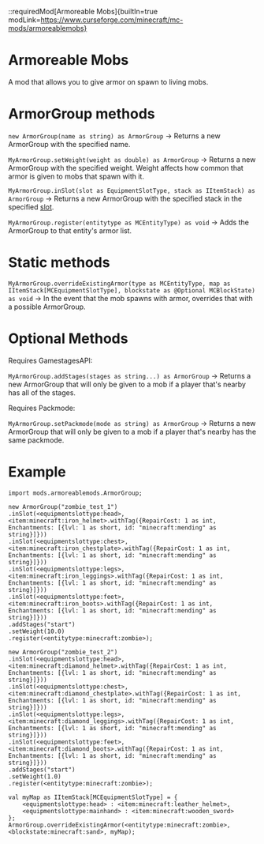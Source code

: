 ::requiredMod[Armoreable Mobs]{builtIn=true modLink=https://www.curseforge.com/minecraft/mc-mods/armoreablemobs}

# Armoreable Mobs

A mod that allows you to give armor on spawn to living mobs.

# ArmorGroup methods
`new ArmorGroup(name as string) as ArmorGroup` -> Returns a new ArmorGroup with the specified name.

`MyArmorGroup.setWeight(weight as double) as ArmorGroup` -> Returns a new ArmorGroup with the specified weight. Weight affects how common that armor is given to mobs that spawn with it.


`MyArmorGroup.inSlot(slot as EquipmentSlotType, stack as IItemStack) as ArmorGroup` -> Returns a new ArmorGroup with the specified stack in the specified [slot](/vanilla/api/util/MCEquipmentSlotType).


`MyArmorGroup.register(entitytype as MCEntityType) as void` -> Adds the ArmorGroup to that entity's armor list.

# Static methods

`MyArmorGroup.overrideExistingArmor(type as MCEntityType, map as IItemStack[MCEquipmentSlotType], blockstate as @Optional MCBlockState) as void` -> In the event that the mob spawns with armor, overrides that with a possible ArmorGroup.


# Optional Methods

Requires GamestagesAPI:

`MyArmorGroup.addStages(stages as string...) as ArmorGroup` -> Returns a new ArmorGroup that will only be given to a mob if a player that's nearby has all of the stages.

Requires Packmode:

`MyArmorGroup.setPackmode(mode as string) as ArmorGroup` -> Returns a new ArmorGroup that will only be given to a mob if a player that's nearby has the same packmode.






# Example

```zenscript
import mods.armoreablemods.ArmorGroup;

new ArmorGroup("zombie_test_1")
.inSlot(<equipmentslottype:head>, <item:minecraft:iron_helmet>.withTag({RepairCost: 1 as int, Enchantments: [{lvl: 1 as short, id: "minecraft:mending" as string}]}))
.inSlot(<equipmentslottype:chest>, <item:minecraft:iron_chestplate>.withTag({RepairCost: 1 as int, Enchantments: [{lvl: 1 as short, id: "minecraft:mending" as string}]}))
.inSlot(<equipmentslottype:legs>, <item:minecraft:iron_leggings>.withTag({RepairCost: 1 as int, Enchantments: [{lvl: 1 as short, id: "minecraft:mending" as string}]}))
.inSlot(<equipmentslottype:feet>, <item:minecraft:iron_boots>.withTag({RepairCost: 1 as int, Enchantments: [{lvl: 1 as short, id: "minecraft:mending" as string}]}))
.addStages("start")
.setWeight(10.0)
.register(<entitytype:minecraft:zombie>);

new ArmorGroup("zombie_test_2")
.inSlot(<equipmentslottype:head>, <item:minecraft:diamond_helmet>.withTag({RepairCost: 1 as int, Enchantments: [{lvl: 1 as short, id: "minecraft:mending" as string}]}))
.inSlot(<equipmentslottype:chest>, <item:minecraft:diamond_chestplate>.withTag({RepairCost: 1 as int, Enchantments: [{lvl: 1 as short, id: "minecraft:mending" as string}]}))
.inSlot(<equipmentslottype:legs>, <item:minecraft:diamond_leggings>.withTag({RepairCost: 1 as int, Enchantments: [{lvl: 1 as short, id: "minecraft:mending" as string}]}))
.inSlot(<equipmentslottype:feet>, <item:minecraft:diamond_boots>.withTag({RepairCost: 1 as int, Enchantments: [{lvl: 1 as short, id: "minecraft:mending" as string}]}))
.addStages("start")
.setWeight(1.0)
.register(<entitytype:minecraft:zombie>);

val myMap as IItemStack[MCEquipmentSlotType] = {
    <equipmentslottype:head> : <item:minecraft:leather_helmet>,
    <equipmentslottype:mainhand> : <item:minecraft:wooden_sword>
};
ArmorGroup.overrideExistingArmor(<entitytype:minecraft:zombie>, <blockstate:minecraft:sand>, myMap);

```
